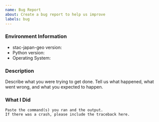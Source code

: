 ```yaml
---
name: Bug Report
about: Create a bug report to help us improve
labels: bug
---
```


<!-- Please search existing issues to avoid creating duplicates. -->

### Environment Information

-   stac-japan-geo version:
-   Python version:
-   Operating System:

### Description

Describe what you were trying to get done.
Tell us what happened, what went wrong, and what you expected to happen.

### What I Did

```
Paste the command(s) you ran and the output.
If there was a crash, please include the traceback here.
```
